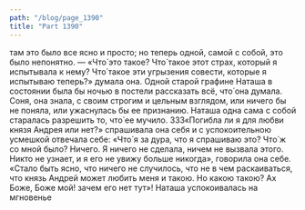 ```yaml
---
path: "/blog/page_1390"
title: "Part 1390"
---
```


 там это было все ясно и просто; но теперь одной, самой с собой, это было непонятно. — «Что́ это такое? Что́ такое этот страх, который я испытывала к нему? Что́ такое эти угрызения совести, которые я испытываю теперь?» думала она.
Одной старой графине Наташа в состоянии была бы ночью в постели рассказать всё, что́ она думала. Соня, она знала, с своим строгим и цельным взглядом, или ничего бы не поняла, или ужаснулась бы ее признанию. Наташа одна сама с собой старалась разрешить то, что̀ ее мучило.
333«Погибла ли я для любви князя Андрея или нет?» спрашивала она себя и с успокоительною усмешкой отвечала себе: «Что́ я за дура, что я спрашиваю это? Что́ ж со мной было? Ничего. Я ничего не сделала, ничем не вызвала этого. Никто не узнает, и я его не увижу больше никогда», говорила она себе. «Стало быть ясно, что ничего не случилось, что не в чем раскаиваться, что князь Андрей может любить меня и такою. Но какою такою? Ах Боже, Боже мой! зачем его нет тут»! Наташа успокоивалась на мгновенье
